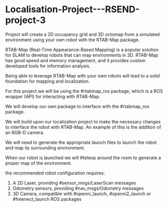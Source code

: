 # Localisation-Project---RSEND-project-3

Project will create a 2D occupancy grid and 3D octomap from a simulated environment using your own robot with the RTAB-Map package.

RTAB-Map (Real-Time Appearance-Based Mapping) is a popular solution for SLAM to develop robots that can map environments in 3D. RTAB-Map has good speed and memory management, and it provides custom developed tools for information analysis.

Being able to leverage RTAB-Map with your own robots will lead to a solid foundation for mapping and localization.

For this project we will be using the #rtabmap_ros package, which is a ROS wrapper (API) for interacting with RTAB-Map. 

We will develop our own package to interface with the #rtabmap_ros package.

We will build upon our localization project to make the necessary changes to interface the robot with RTAB-Map. An example of this is the addition of an RGB-D camera.

We will need to generate the appropriate launch files to launch the robot and map its surrounding environment.

When our robot is launched we will #teleop around the room to generate a proper map of the environment.

the recommended robot configuration requires: 
1) A 2D Laser, providing #sensor_msgs/LaserScan messages
2) Odometry sensors, providing #nav_msgs/Odometry messages
3) 3D Camera, compatible with #openni_launch, #openni2_launch or #freenect_launch ROS packages

